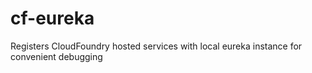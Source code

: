 # cf-eureka
Registers CloudFoundry hosted services with local eureka instance for convenient debugging
